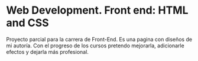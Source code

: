 # Web Development. Front end: HTML and CSS
Proyecto parcial para la carrera de Front-End.
Es una pagina con diseños de mi autoría.  Con el progreso de los cursos pretendo mejorarla, adicionarle efectos y dejarla más profesional.
